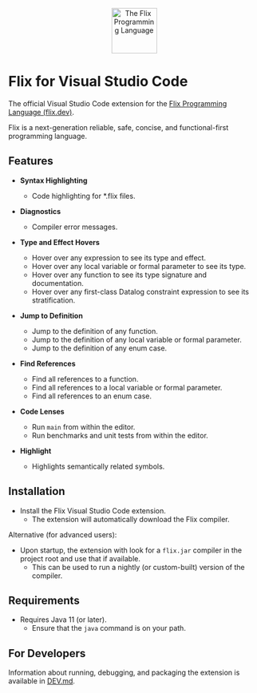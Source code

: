 <p align="center" >
    <img src="https://raw.githubusercontent.com/flix/flix/master/doc/logo.png" height="91px" 
    alt="The Flix Programming Language" 
    title="The Flix Programming Language">
</p>

# Flix for Visual Studio Code

The official Visual Studio Code extension for the [Flix Programming Language
(flix.dev)](https://flix.dev/). 

Flix is a next-generation reliable, safe, concise, and functional-first
programming language.

## Features

* __Syntax Highlighting__
  - Code highlighting for *.flix files.

* __Diagnostics__
  - Compiler error messages. 

* __Type and Effect Hovers__
  - Hover over any expression to see its type and effect.
  - Hover over any local variable or formal parameter to see its type.
  - Hover over any function to see its type signature and documentation.
  - Hover over any first-class Datalog constraint expression to see its stratification.

* __Jump to Definition__
  - Jump to the definition of any function.
  - Jump to the definition of any local variable or formal parameter.
  - Jump to the definition of any enum case.

* __Find References__
    - Find all references to a function.
    - Find all references to a local variable or formal parameter.
    - Find all references to an enum case.

* __Code Lenses__
    - Run `main` from within the editor.
    - Run benchmarks and unit tests from within the editor.

* __Highlight__
    - Highlights semantically related symbols.

## Installation

- Install the Flix Visual Studio Code extension.
    - The extension will automatically download the Flix compiler.

Alternative (for advanced users):

- Upon startup, the extension with look for a `flix.jar` compiler in the project
  root and use that if available. 
  - This can be used to run a nightly (or custom-built) version of the compiler.

## Requirements

- Requires Java 11 (or later).
    - Ensure that the `java` command is on your path. 

## For Developers

Information about running, debugging, and packaging the extension is available in [DEV.md](DEV.md).
